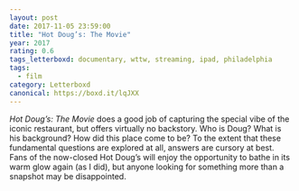 ```yaml
---
layout: post 
date: 2017-11-05 23:59:00
title: "Hot Doug’s: The Movie"
year: 2017
rating: 0.6
tags_letterboxd: documentary, wttw, streaming, ipad, philadelphia
tags:
  - film
category: Letterboxd
canonical: https://boxd.it/lqJXX
---
```


<cite>Hot Doug’s: The Movie</cite> does a good job of capturing the special vibe of the iconic restaurant, but offers virtually no backstory. Who is Doug? What is his background? How did this place come to be? To the extent that these fundamental questions are explored at all, answers are cursory at best. Fans of the now-closed Hot Doug’s will enjoy the opportunity to bathe in its warm glow again (as I did), but anyone looking for something more than a snapshot may be disappointed.